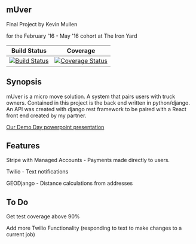
## mUver

Final Project by Kevin Mullen

for the February '16 - May '16 cohort at The Iron Yard

Build Status | Coverage
--- | ---
[![Build Status](https://travis-ci.org/kjmullen/mUver.svg?branch=master)](https://travis-ci.org/kjmullen/mUver) | [![Coverage Status](https://coveralls.io/repos/github/kjmullen/mUver/badge.svg?branch=master)](https://coveralls.io/github/kjmullen/mUver?branch=master)


## Synopsis

mUver is a micro move solution. A system that pairs users with truck owners. Contained in this project is the back end written in python/django. An API was created with django rest framework to be paired with a React front end created by my partner.

[Our Demo Day powerpoint presentation](https://docs.google.com/presentation/d/15FMtrV3NrOA0ygXYOWTTNKTDBTiZWhGB_7e-kDY9xtM/edit?usp=sharing)

## Features
Stripe with Managed Accounts - Payments made directly to users.

Twilio - Text notifications

GEODjango - Distance calculations from addresses

## To Do

Get test coverage above 90%

Add more Twilio Functionality (responding to text to make changes to a current job)
